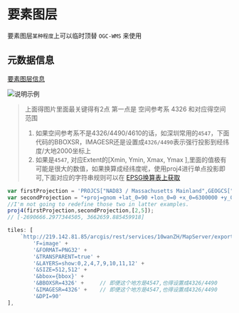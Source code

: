 # 要素图层

要素图层`某种程度`上可以临时顶替 `OGC-WMS` 来使用

## 元数据信息
[要素图层信息](http://219.142.81.85/arcgis/rest/services/10wanZH/MapServer/11)

![说明示例](static/demo/mapboxgl/markdown/arcgis-mapserver/arcgismapserver/featurelayerinfo.png)

> 上面得图片里面最关键得有2点 第一点是 空间参考系 4326 和对应得空间范围
> 1. 如果空间参考系不是4326/4490/4610的话，如深圳常用的`4547`，下面代码的BBOXSR，IMAGESR还是设置成`4326/4490`表示强行投影到经纬度/大地2000坐标上
> 2. 如果是`4547`, 对应Extent的[Xmin, Ymin, Xmax, Ymax ],里面的值极有可能是很大的数值，如果换算成经纬度呢，使用proj4进行单点投影即可,下面对应的字符串规则可以在 [EPSG换算表上获取](http://develop.smaryun.com:8899/#/standard/epsg)

``` javascript
var firstProjection = 'PROJCS["NAD83 / Massachusetts Mainland",GEOGCS["NAD83",DATUM["North_American_Datum_1983",SPHEROID["GRS 1980",6378137,298.257222101,AUTHORITY["EPSG","7019"]],AUTHORITY["EPSG","6269"]],PRIMEM["Greenwich",0,AUTHORITY["EPSG","8901"]],UNIT["degree",0.01745329251994328,AUTHORITY["EPSG","9122"]],AUTHORITY["EPSG","4269"]],UNIT["metre",1,AUTHORITY["EPSG","9001"]],PROJECTION["Lambert_Conformal_Conic_2SP"],PARAMETER["standard_parallel_1",42.68333333333333],PARAMETER["standard_parallel_2",41.71666666666667],PARAMETER["latitude_of_origin",41],PARAMETER["central_meridian",-71.5],PARAMETER["false_easting",200000],PARAMETER["false_northing",750000],AUTHORITY["EPSG","26986"],AXIS["X",EAST],AXIS["Y",NORTH]]';
var secondProjection = "+proj=gnom +lat_0=90 +lon_0=0 +x_0=6300000 +y_0=6300000 +ellps=WGS84 +datum=WGS84 +units=m +no_defs";
//I'm not going to redefine those two in latter examples.
proj4(firstProjection,secondProjection,[2,5]);
// [-2690666.2977344505, 3662659.885459918]
```

``` javascript
tiles: [
    `http://219.142.81.85/arcgis/rest/services/10wanZH/MapServer/export?` +
        'F=image' +
        '&FORMAT=PNG32' +
        '&TRANSPARENT=true' +
        '&LAYERS=show:0,2,4,7,9,10,11,12' +
        '&SIZE=512,512' +
        '&bbox={bbox}' +
        '&BBOXSR=4326' +     // 即便这个地方是4547,也得设置成4326/4490
        '&IMAGESR=4326' +    // 即便这个地方是4547,也得设置成4326/4490
        '&DPI=90'
],
```

